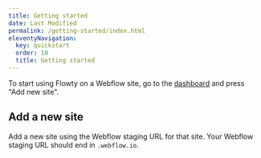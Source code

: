 ```yaml
---
title: Getting started
date: Last Modified
permalink: /getting-started/index.html
eleventyNavigation:
  key: quickstart
  order: 10
  title: Getting started
---
```


To start using Flowty on a Webflow site, go to the [dashboard](https://app.flowty.site) and press "Add new site".

## Add a new site

Add a new site using the Webflow staging URL for that site. Your Webflow staging URL should end in `.webflow.io`.
